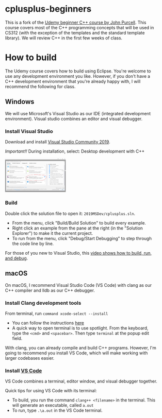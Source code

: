 # cplusplus-beginners

This is a fork of the [Udemy beginner C++ course by John Purcell](https://www.udemy.com/course/free-learn-c-tutorial-beginners/).
This course covers most of the C++ programming concepts that will be used in CS312 (with the exception of the templates and the 
standard template library). We will review C++ in the first few weeks of class.   

# How to build

The Udemy course covers how to build using Eclipse. You're welcome to use any development environment you like. However, if you don't have 
a C++ development environment that you're already happy with, I will recommend the following for class.

## Windows

We will use Microsoft's Visual Studio as our IDE (integrated development environment). Visual studio combines an editor and 
visual debugger. 

### Install Visual Studio 

Download and install [Visual Studio Community 2019](https://visualstudio.microsoft.com/vs/community/).

*Important!!* During installation, select: Desktop development with C++ 

<img src="InstallMSVC.png" alt="InstallOptions" width="200"/>

### Build

Double click the solution file to open it: `2019MSDev/cplusplus.sln`. 

* From the menu, click "Build/Build Solution" to build every example. 
* Right click an example from the pane at the right (in the "Solution Explorer") to make it the current project. 
* To run from the menu, click "Debug/Start Debugging" to step through the code line by line.

For those of you new to Visual Studio, this [video shows how to build, run, and debug](https://youtu.be/hZ_ZZy0j7Vk). 

## macOS 

On macOS, I recommend Visual Studio Code (VS Code) with clang as our C++ compiler and lldb as our C++ debugger. 

### Install Clang development tools

From terminal, run `command xcode-select --install`

* You can follow the instructions [here](https://www.ics.uci.edu/~pattis/common/handouts/macclion/clang.html)
* A quick way to open terminal is to use spotlight. From the keyboard, type the `<cmd>` and `<spacebar>`. Then type `terminal` at the popup edit field.

With clang, you can already compile and build C++ programs. However, I'm going to recommend you install VS Code, which will 
make working with larger codebases easier.

### Install [VS Code](https://code.visualstudio.com/)

VS Code combines a terminal, editor window, and visual debugger together. 

Quick tips for using VS Code with its terminal: 

* To build, you run the command `clang++ <filename>` in the terminal. This will generate an executable, called `a.out`
* To run, type `.\a.out` in the VS Code terminal.


